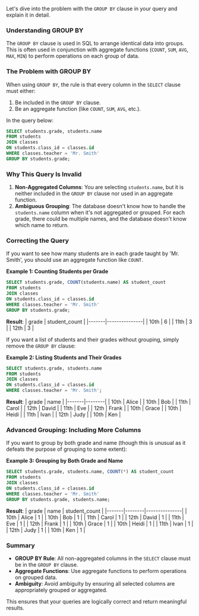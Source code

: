 Let's dive into the problem with the `GROUP BY` clause in your query and explain it in detail.

### Understanding GROUP BY

The `GROUP BY` clause is used in SQL to arrange identical data into groups. This is often used in conjunction with aggregate functions (`COUNT`, `SUM`, `AVG`, `MAX`, `MIN`) to perform operations on each group of data.

### The Problem with GROUP BY

When using `GROUP BY`, the rule is that every column in the `SELECT` clause must either:
1. Be included in the `GROUP BY` clause.
2. Be an aggregate function (like `COUNT`, `SUM`, `AVG`, etc.).

In the query below:

```sql
SELECT students.grade, students.name
FROM students 
JOIN classes 
ON students.class_id = classes.id 
WHERE classes.teacher = 'Mr. Smith' 
GROUP BY students.grade;
```

### Why This Query Is Invalid

1. **Non-Aggregated Columns**: You are selecting `students.name`, but it is neither included in the `GROUP BY` clause nor used in an aggregate function.
2. **Ambiguous Grouping**: The database doesn't know how to handle the `students.name` column when it's not aggregated or grouped. For each grade, there could be multiple names, and the database doesn't know which name to return.

### Correcting the Query

If you want to see how many students are in each grade taught by 'Mr. Smith', you should use an aggregate function like `COUNT`.

**Example 1: Counting Students per Grade**
```sql
SELECT students.grade, COUNT(students.name) AS student_count
FROM students 
JOIN classes 
ON students.class_id = classes.id 
WHERE classes.teacher = 'Mr. Smith' 
GROUP BY students.grade;
```

**Result**:
| grade | student_count |
|-------|---------------|
| 10th  | 6             |
| 11th  | 3             |
| 12th  | 3             |

If you want a list of students and their grades without grouping, simply remove the `GROUP BY` clause:

**Example 2: Listing Students and Their Grades**
```sql
SELECT students.grade, students.name
FROM students 
JOIN classes 
ON students.class_id = classes.id 
WHERE classes.teacher = 'Mr. Smith';
```

**Result**:
| grade | name   |
|-------|--------|
| 10th  | Alice  |
| 10th  | Bob    |
| 11th  | Carol  |
| 12th  | David  |
| 11th  | Eve    |
| 12th  | Frank  |
| 10th  | Grace  |
| 10th  | Heidi  |
| 11th  | Ivan   |
| 12th  | Judy   |
| 10th  | Ken    |

### Advanced Grouping: Including More Columns

If you want to group by both grade and name (though this is unusual as it defeats the purpose of grouping to some extent):

**Example 3: Grouping by Both Grade and Name**
```sql
SELECT students.grade, students.name, COUNT(*) AS student_count
FROM students 
JOIN classes 
ON students.class_id = classes.id 
WHERE classes.teacher = 'Mr. Smith' 
GROUP BY students.grade, students.name;
```

**Result**:
| grade | name   | student_count |
|-------|--------|---------------|
| 10th  | Alice  | 1             |
| 10th  | Bob    | 1             |
| 11th  | Carol  | 1             |
| 12th  | David  | 1             |
| 11th  | Eve    | 1             |
| 12th  | Frank  | 1             |
| 10th  | Grace  | 1             |
| 10th  | Heidi  | 1             |
| 11th  | Ivan   | 1             |
| 12th  | Judy   | 1             |
| 10th  | Ken    | 1             |

### Summary

- **GROUP BY Rule**: All non-aggregated columns in the `SELECT` clause must be in the `GROUP BY` clause.
- **Aggregate Functions**: Use aggregate functions to perform operations on grouped data.
- **Ambiguity**: Avoid ambiguity by ensuring all selected columns are appropriately grouped or aggregated.

This ensures that your queries are logically correct and return meaningful results.
